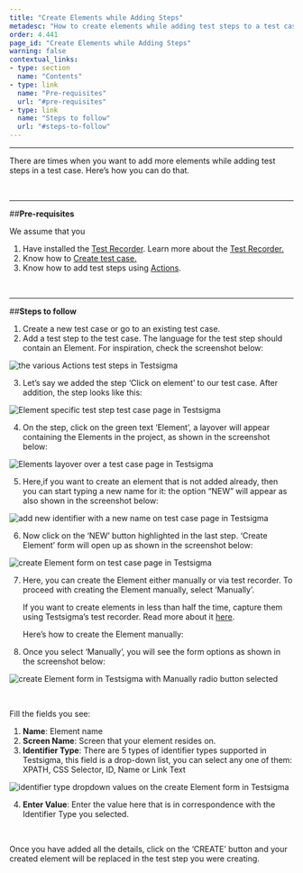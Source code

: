 ```yaml
---
title: "Create Elements while Adding Steps"
metadesc: "How to create elements while adding test steps to a test case in Testsigma."
order: 4.441
page_id: "Create Elements while Adding Steps"
warning: false
contextual_links:
- type: section
  name: "Contents"
- type: link
  name: "Pre-requisites"
  url: "#pre-requisites"
- type: link
  name: "Steps to follow"
  url: "#steps-to-follow"
---
```


---

There are times when you want to add more elements while adding test steps in a test case. Here’s how you can do that.

&emsp;

---
##**Pre-requisites**

We assume that you
 1. Have installed the [Test Recorder](https://testsigma.com/docs/test-step-recorder/install-chrome-extension/). Learn more about the [Test Recorder.](https://testsigma.com/docs/test-cases/create-steps-recorder/web-apps/overview/)
 2. Know how to [Create test case.](https://testsigma.com/docs/test-cases/manage/add-edit-delete/)
 3. Know how to add test steps using [Actions](https://testsigma.com/docs/test-cases/create-steps-nl/overview/).

&emsp;

---
##**Steps to follow**
 1. Create a new test case or go to an existing test case. 
 2. Add a test step to the test case. The language for the test step should contain an Element. For inspiration, check the screenshot below:

![the various Actions test steps in Testsigma](https://docs.testsigma.com/images/create-a-new-element/the-various-Actions-test-steps-in-testsigma.png)

 3. Let’s say we added the step ‘Click on element’ to our test case. After addition, the step looks like this:

![Element specific test step test case page in Testsigma](https://docs.testsigma.com/images/create-a-new-element/the-element-specific-test-step-test-case-page-testsigma.jpg)

 4.  On the step, click on the green text ‘Element’, a layover will appear containing the Elements in the project, as shown in the screenshot below:

![Elements layover over a test case page in Testsigma](https://docs.testsigma.com/images/create-a-new-element/the-elements-layover-over-test-case-page-testsigma.png)

 5.  Here,if you want to create an element that is not added already, then you can start typing a new name for it: the option “NEW” will appear as also shown in the screenshot below:

![add new identifier with a new name on test case page in Testsigma](https://docs.testsigma.com/images/create-a-new-element/add-new-identifier-with-the-new-name-test-case-page-testsigma.png)

 6. Now click on the ‘NEW’ button highlighted in the last step. ‘Create Element’ form will open up as shown in the screenshot below:

![create Element form on test case page in Testsigma](https://docs.testsigma.com/images/create-a-new-element/the-create-element-form-on-test-case-page-in-testsigma.png)

 7. Here, you can create the Element either manually or via test recorder. To proceed with creating the Element manually, select ‘Manually’. 

    If you want to create elements in less than half the time, capture them using Testsigma’s test recorder. Read more about it [here](https://testsigma.com/docs/elements/web-apps/capture-single-element/). 

    Here’s how to create the Element manually:

 8. Once you select ‘Manually’, you will see the form options as shown in the screenshot below:

![create Element form in Testsigma with Manually radio button selected](https://docs.testsigma.com/images/create-a-new-element/create-Element-manually-testsigma.png)

&emsp;


Fill the fields you see:

 1. **Name**: Element name
 2. **Screen Name**: Screen that your element resides on.
 3. **Identifier Type**: There are 5 types of identifier types supported in Testsigma, this field is a drop-down list, you can select any one of them: XPATH, CSS Selector, ID, Name or Link Text

![identifier type dropdown values on the create Element form in Testsigma](https://docs.testsigma.com/images/create-a-new-element/identifier-type-dropdown-value-create-Element-testsigma.png)

 4. **Enter Value**: Enter the value here that is in correspondence with the Identifier Type you selected.
   
&emsp;

 Once you have added all the details, click on the ‘CREATE’ button and your created element will be replaced in the test step you were creating.



